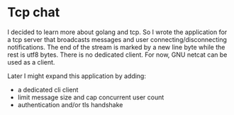 #  Tcp chat
I decided to learn more about golang and tcp. So I wrote the application for a tcp server that broadcasts messages and user connecting/disconnecting notifications. The end of the stream is marked by a new line byte while the rest is utf8 bytes. There is no dedicated client. For now, GNU netcat can be used as a client.

Later I might expand this application by adding:
- a dedicated cli client
- limit message size and cap concurrent user count
- authentication and/or tls handshake
